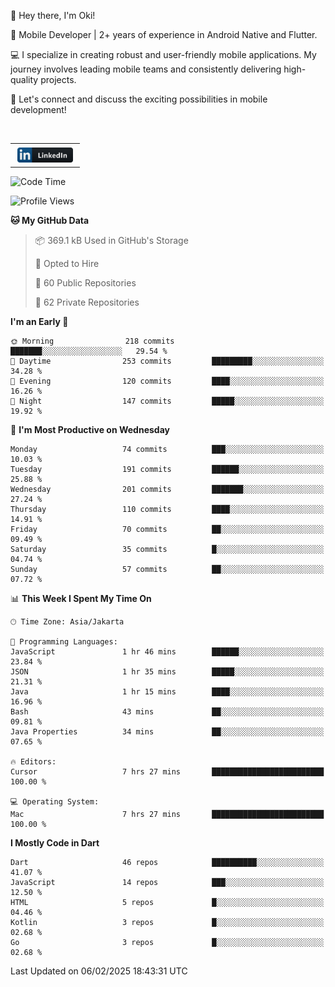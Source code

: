 <p>
 👋 Hey there, I'm Oki!

🚀 Mobile Developer | 2+ years of experience in Android Native and Flutter.

💻 I specialize in creating robust and user-friendly mobile applications. My journey involves leading mobile teams and consistently delivering high-quality projects.

🔗 Let's connect and discuss the exciting possibilities in mobile development!

<br>

<table style="border:none; border-collapse:collapse; cellspacing:0; cellpadding:0">
    <tr>
        <td>
           <a href="https://www.linkedin.com/in/oki-6ba305173/" target="_blank">
              <img src="https://github.com/inisialkey/inisialkey/blob/main/assets/linkedin.svg" alt="LinkedIn" style="vertical-align:top; margin:4px" height=24>
          </a>
        </td>
    </tr>
</table>

<!-- <br>

<!--START_SECTION:waka-->
![Code Time](http://img.shields.io/badge/Code%20Time-999%20hrs%2049%20mins-blue)

![Profile Views](http://img.shields.io/badge/Profile%20Views-0-blue)

**🐱 My GitHub Data** 

> 📦 369.1 kB Used in GitHub's Storage 
 > 
> 💼 Opted to Hire
 > 
> 📜 60 Public Repositories 
 > 
> 🔑 62 Private Repositories 
 > 
**I'm an Early 🐤** 

```text
🌞 Morning                218 commits         ███████░░░░░░░░░░░░░░░░░░   29.54 % 
🌆 Daytime                253 commits         █████████░░░░░░░░░░░░░░░░   34.28 % 
🌃 Evening                120 commits         ████░░░░░░░░░░░░░░░░░░░░░   16.26 % 
🌙 Night                  147 commits         █████░░░░░░░░░░░░░░░░░░░░   19.92 % 
```
📅 **I'm Most Productive on Wednesday** 

```text
Monday                   74 commits          ███░░░░░░░░░░░░░░░░░░░░░░   10.03 % 
Tuesday                  191 commits         ██████░░░░░░░░░░░░░░░░░░░   25.88 % 
Wednesday                201 commits         ███████░░░░░░░░░░░░░░░░░░   27.24 % 
Thursday                 110 commits         ████░░░░░░░░░░░░░░░░░░░░░   14.91 % 
Friday                   70 commits          ██░░░░░░░░░░░░░░░░░░░░░░░   09.49 % 
Saturday                 35 commits          █░░░░░░░░░░░░░░░░░░░░░░░░   04.74 % 
Sunday                   57 commits          ██░░░░░░░░░░░░░░░░░░░░░░░   07.72 % 
```


📊 **This Week I Spent My Time On** 

```text
🕑︎ Time Zone: Asia/Jakarta

💬 Programming Languages: 
JavaScript               1 hr 46 mins        ██████░░░░░░░░░░░░░░░░░░░   23.84 % 
JSON                     1 hr 35 mins        █████░░░░░░░░░░░░░░░░░░░░   21.31 % 
Java                     1 hr 15 mins        ████░░░░░░░░░░░░░░░░░░░░░   16.96 % 
Bash                     43 mins             ██░░░░░░░░░░░░░░░░░░░░░░░   09.81 % 
Java Properties          34 mins             ██░░░░░░░░░░░░░░░░░░░░░░░   07.65 % 

🔥 Editors: 
Cursor                   7 hrs 27 mins       █████████████████████████   100.00 % 

💻 Operating System: 
Mac                      7 hrs 27 mins       █████████████████████████   100.00 % 
```

**I Mostly Code in Dart** 

```text
Dart                     46 repos            ██████████░░░░░░░░░░░░░░░   41.07 % 
JavaScript               14 repos            ███░░░░░░░░░░░░░░░░░░░░░░   12.50 % 
HTML                     5 repos             █░░░░░░░░░░░░░░░░░░░░░░░░   04.46 % 
Kotlin                   3 repos             █░░░░░░░░░░░░░░░░░░░░░░░░   02.68 % 
Go                       3 repos             █░░░░░░░░░░░░░░░░░░░░░░░░   02.68 % 
```




 Last Updated on 06/02/2025 18:43:31 UTC
<!--END_SECTION:waka-->